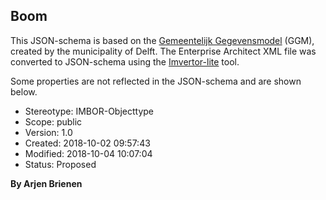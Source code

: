 ## Boom

This JSON-schema is based on the [Gemeentelijk Gegevensmodel](https://github.com/Gemeente-Delft/Gemeentelijk-Gegevensmodel)
(GGM), created by the municipality of Delft. The Enterprise Architect XML file
was converted to JSON-schema using the [Imvertor-lite](https://github.com/maykinmedia/imvertor-lite)
tool.

Some properties are not reflected in the JSON-schema and are shown below.

- Stereotype: IMBOR-Objecttype
- Scope: public
- Version: 1.0
- Created: 2018-10-02 09:57:43
- Modified: 2018-10-04 10:07:04
- Status: Proposed

__By Arjen Brienen__


